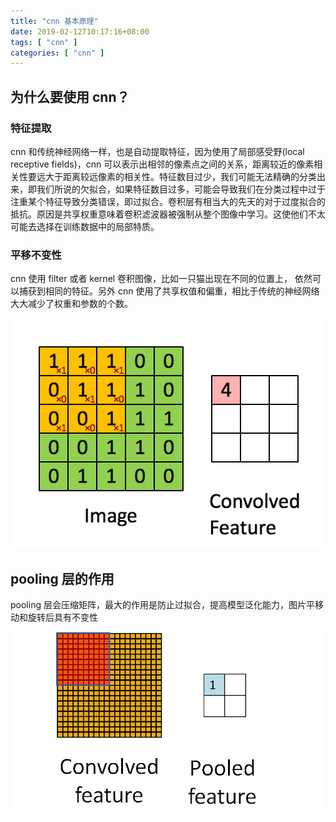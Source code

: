 ```yaml
---
title: "cnn 基本原理"
date: 2019-02-12T10:17:16+08:00
tags: [ "cnn" ]
categories: [ "cnn" ]
---
```


## 为什么要使用 cnn？

### 特征提取

cnn 和传统神经网络一样，也是自动提取特征，因为使用了局部感受野(local receptive fields)，cnn 可以表示出相邻的像素点之间的关系，距离较近的像素相关性要远大于距离较远像素的相关性。<!--more-->特征数目过少，我们可能无法精确的分类出来，即我们所说的欠拟合，如果特征数目过多，可能会导致我们在分类过程中过于注重某个特征导致分类错误，即过拟合。卷积层有相当大的先天的对于过度拟合的抵抗。原因是共享权重意味着卷积滤波器被强制从整个图像中学习。这使他们不太可能去选择在训练数据中的局部特质。

### 平移不变性

cnn 使用 filter 或者 kernel 卷积图像，比如一只猫出现在不同的位置上， 依然可以捕获到相同的特征。另外 cnn 使用了共享权值和偏重，相比于传统的神经网络大大减少了权重和参数的个数。

![Convolution_schematic](../images/Convolution_schematic.gif)

## pooling 层的作用

pooling 层会压缩矩阵，最大的作用是防止过拟合，提高模型泛化能力，图片平移动和旋转后具有不变性

![Pooling_schematic](../images/Pooling_schematic.gif)
